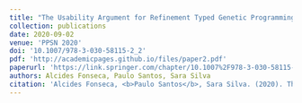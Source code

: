 ```yaml
---
title: "The Usability Argument for Refinement Typed Genetic Programming"
collection: publications
date: 2020-09-02
venue: 'PPSN 2020'
doi: '10.1007/978-3-030-58115-2_2'
pdf: 'http://academicpages.github.io/files/paper2.pdf'
paperurl: 'https://link.springer.com/chapter/10.1007%2F978-3-030-58115-2_2'
authors: Alcides Fonseca, Paulo Santos, Sara Silva
citation: 'Alcides Fonseca, <b>Paulo Santos</b>, Sara Silva. (2020). The Usability Argument for Refinement Typed Genetic Programming. Parallel Problem Solving from Nature'
---
```

